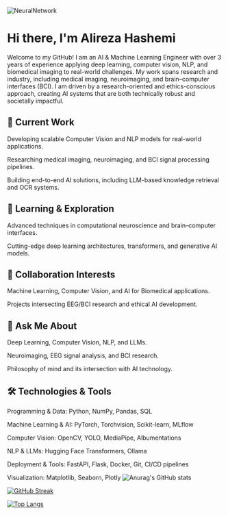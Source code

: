 ![NeuralNetwork](https://www.nikonsmallworld.com/images/photos/2020/_photo800/No9-JasonKirk_2Neurons.jpg)

# Hi there, I'm Alireza Hashemi

Welcome to my GitHub! I am an AI & Machine Learning Engineer with over 3 years of experience applying deep learning, computer vision, NLP, and biomedical imaging to real-world challenges. My work spans research and industry, including medical imaging, neuroimaging, and brain–computer interfaces (BCI). I am driven by a research-oriented and ethics-conscious approach, creating AI systems that are both technically robust and societally impactful.

## 🔭 Current Work

Developing scalable Computer Vision and NLP models for real-world applications.

Researching medical imaging, neuroimaging, and BCI signal processing pipelines.

Building end-to-end AI solutions, including LLM-based knowledge retrieval and OCR systems.

## 🌱 Learning & Exploration

Advanced techniques in computational neuroscience and brain–computer interfaces.

Cutting-edge deep learning architectures, transformers, and generative AI models.

## 👯 Collaboration Interests

Machine Learning, Computer Vision, and AI for Biomedical applications.

Projects intersecting EEG/BCI research and ethical AI development.

## 💬 Ask Me About

Deep Learning, Computer Vision, NLP, and LLMs.

Neuroimaging, EEG signal analysis, and BCI research.

Philosophy of mind and its intersection with AI technology.

## 🛠️ Technologies & Tools

Programming & Data: Python, NumPy, Pandas, SQL

Machine Learning & AI: PyTorch, Torchvision, Scikit-learn, MLflow

Computer Vision: OpenCV, YOLO, MediaPipe, Albumentations

NLP & LLMs: Hugging Face Transformers, Ollama

Deployment & Tools: FastAPI, Flask, Docker, Git, CI/CD pipelines

Visualization: Matplotlib, Seaborn, Plotly
![Anurag's GitHub stats](https://github-readme-stats.vercel.app/api?username=alirzx&show_icons=true&theme=radical)

[![GitHub Streak](https://github-readme-streak-stats.herokuapp.com?user=alirzx&theme=radical&hide_border=true&border_radius=5.1&date_format=M%20j%5B%2C%20Y%5D)](https://git.io/streak-stats)


[![Top Langs](https://github-readme-stats.vercel.app/api/top-langs/?username=alirzx&layout=donut-vertical)](https://github.com/anuraghazra/github-readme-stats)
